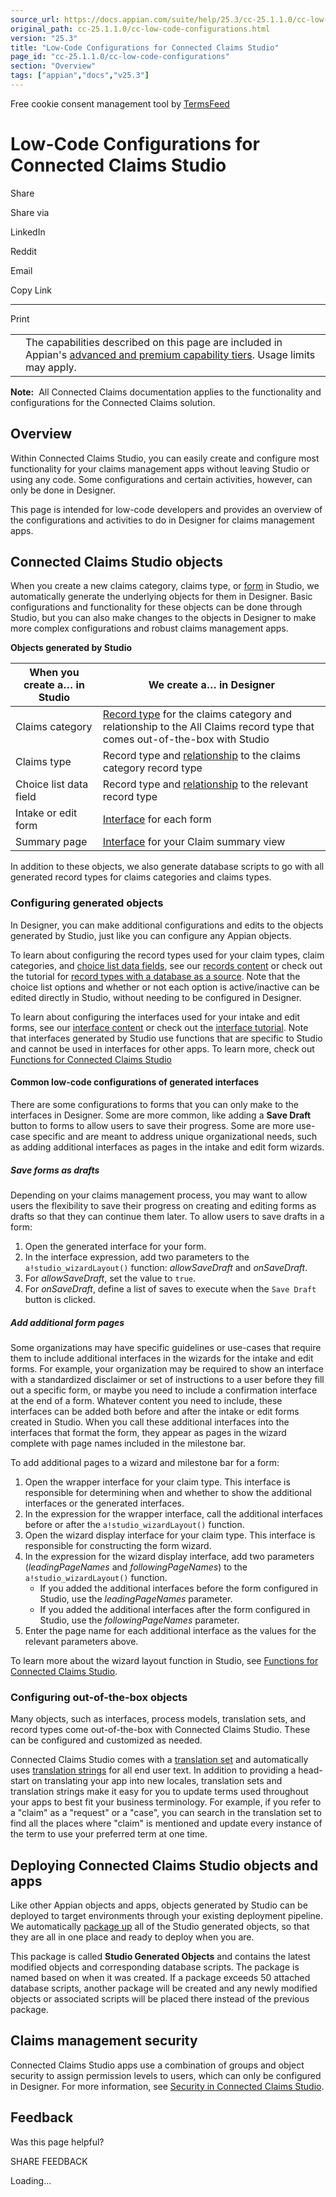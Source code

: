 ```yaml
---
source_url: https://docs.appian.com/suite/help/25.3/cc-25.1.1.0/cc-low-code-configurations.html
original_path: cc-25.1.1.0/cc-low-code-configurations.html
version: "25.3"
title: "Low-Code Configurations for Connected Claims Studio"
page_id: "cc-25.1.1.0/cc-low-code-configurations"
section: "Overview"
tags: ["appian","docs","v25.3"]
---
```



Free cookie consent management tool by [TermsFeed](https://www.termsfeed.com/)

# Low-Code Configurations for Connected Claims Studio

Share

Share via

LinkedIn

Reddit

Email

Copy Link

* * *

Print

<table><tbody><tr><td><i class="fa fa-info-circle" aria-hidden="true"></i></td><td>The capabilities described on this page are included in Appian's <a href="/suite/help/25.3/Appian_Tiers.html">advanced and premium capability tiers</a>. Usage limits may apply.</td></tr></tbody></table>

**Note:**  All Connected Claims documentation applies to the functionality and configurations for the Connected Claims solution.

## Overview

Within Connected Claims Studio, you can easily create and configure most functionality for your claims management apps without leaving Studio or using any code. Some configurations and certain activities, however, can only be done in Designer.

This page is intended for low-code developers and provides an overview of the configurations and activities to do in Designer for claims management apps.

## Connected Claims Studio objects

When you create a new claims category, claims type, or [form](cc-creating-forms.html) in Studio, we automatically generate the underlying objects for them in Designer. Basic configurations and functionality for these objects can be done through Studio, but you can also make changes to the objects in Designer to make more complex configurations and robust claims management apps.

**Objects generated by Studio**

| When you create a… in Studio | We create a… in Designer |
| --- | --- |
| Claims category | [Record type](../Record_Type_Object.html) for the claims category and relationship to the All Claims record type that comes out-of-the-box with Studio |
| Claims type | Record type and [relationship](../record-type-relationships.html) to the claims category record type |
| Choice list data field | Record type and [relationship](../record-type-relationships.html) to the relevant record type |
| Intake or edit form | [Interface](../interface_object.html) for each form |
| Summary page | [Interface](../interface_object.html) for your Claim summary view |

In addition to these objects, we also generate database scripts to go with all generated record types for claims categories and claims types.

### Configuring generated objects

In Designer, you can make additional configurations and edits to the objects generated by Studio, just like you can configure any Appian objects.

To learn about configuring the record types used for your claim types, claim categories, and [choice list data fields](../build-best-data-fabric.html#store-lookup-data-in-a-separate-record-type), see our [records content](../Record_Type_Object.html) or check out the tutorial for [record types with a database as a source](../Records_Tutorial.html). Note that the choice list options and whether or not each option is active/inactive can be edited directly in Studio, without needing to be configured in Designer.

To learn about configuring the interfaces used for your intake and edit forms, see our [interface content](../interface_overview.html) or check out the [interface tutorial](../SAIL_Tutorial.html). Note that interfaces generated by Studio use functions that are specific to Studio and cannot be used in interfaces for other apps. To learn more, check out [Functions for Connected Claims Studio](cc-functions.html)

#### Common low-code configurations of generated interfaces

There are some configurations to forms that you can only make to the interfaces in Designer. Some are more common, like adding a **Save Draft** button to forms to allow users to save their progress. Some are more use-case specific and are meant to address unique organizational needs, such as adding additional interfaces as pages in the intake and edit form wizards.

##### **Save forms as drafts**

Depending on your claims management process, you may want to allow users the flexibility to save their progress on creating and editing forms as drafts so that they can continue them later. To allow users to save drafts in a form:

1.  Open the generated interface for your form.
2.  In the interface expression, add two parameters to the `a!studio_wizardLayout()` function: _allowSaveDraft_ and _onSaveDraft_.
3.  For _allowSaveDraft_, set the value to `true`.
4.  For _onSaveDraft_, define a list of saves to execute when the `Save Draft` button is clicked.

##### **Add additional form pages**

Some organizations may have specific guidelines or use-cases that require them to include additional interfaces in the wizards for the intake and edit forms. For example, your organization may be required to show an interface with a standardized disclaimer or set of instructions to a user before they fill out a specific form, or maybe you need to include a confirmation interface at the end of a form. Whatever content you need to include, these interfaces can be added both before and after the intake or edit forms created in Studio. When you call these additional interfaces into the interfaces that format the form, they appear as pages in the wizard complete with page names included in the milestone bar.

To add additional pages to a wizard and milestone bar for a form:

1.  Open the wrapper interface for your claim type. This interface is responsible for determining when and whether to show the additional interfaces or the generated interfaces.
2.  In the expression for the wrapper interface, call the additional interfaces before or after the `a!studio_wizardLayout()` function.
3.  Open the wizard display interface for your claim type. This interface is responsible for constructing the form wizard.
4.  In the expression for the wizard display interface, add two parameters (_leadingPageNames_ and _followingPageNames_) to the `a!studio_wizardLayout()` function.
    -   If you added the additional interfaces before the form configured in Studio, use the _leadingPageNames_ parameter.
    -   If you added the additional interfaces after the form configured in Studio, use the _followingPageNames_ parameter.
5.  Enter the page name for each additional interface as the values for the relevant parameters above.

To learn more about the wizard layout function in Studio, see [Functions for Connected Claims Studio](cc-functions.html).

### Configuring out-of-the-box objects

Many objects, such as interfaces, process models, translation sets, and record types come out-of-the-box with Connected Claims Studio. These can be configured and customized as needed.

Connected Claims Studio comes with a [translation set](../translation-set-object.html) and automatically uses [translation strings](../translation-set-object.html#terms-to-know) for all end user text. In addition to providing a head-start on translating your app into new locales, translation sets and translation strings make it easy for you to update terms used throughout your apps to best fit your business terminology. For example, if you refer to a "claim" as a "request" or a "case", you can search in the translation set to find all the places where "claim" is mentioned and update every instance of the term to use your preferred term at one time.

## Deploying Connected Claims Studio objects and apps

Like other Appian objects and apps, objects generated by Studio can be deployed to target environments through your existing deployment pipeline. We automatically [package up](../prepare-deployment-packages.html) all of the Studio generated objects, so that they are all in one place and ready to deploy when you are.

This package is called **Studio Generated Objects** and contains the latest modified objects and corresponding database scripts. The package is named based on when it was created. If a package exceeds 50 attached database scripts, another package will be created and any newly modified objects or associated scripts will be placed there instead of the previous package.

## Claims management security

Connected Claims Studio apps use a combination of groups and object security to assign permission levels to users, which can only be configured in Designer. For more information, see [Security in Connected Claims Studio](cc-configure-security.html).

## Feedback

Was this page helpful?

SHARE FEEDBACK

Loading...